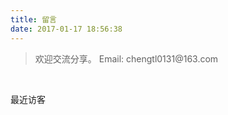 ```yaml
---
title: 留言
date: 2017-01-17 18:56:38
---
```

<blockquote class="blockquote-center">
欢迎交流分享。
Email: chengtl0131@163.com
</blockquote>
<br/>

<span id="yu-2">最近访客</span>
<div class="ds-recent-visitors" data-num-items="39" data-avatar-size="40" id="ds-recent-visitors"></div>
